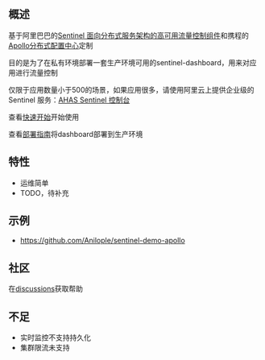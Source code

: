## 概述

基于阿里巴巴的[Sentinel 面向分布式服务架构的高可用流量控制组件](https://sentinelguard.io/)和携程的[Apollo分布式配置中心](https://ctripcorp.github.io/apollo)定制

目的是为了在私有环境部署一套生产环境可用的sentinel-dashboard，用来对应用进行流量控制

仅限于应用数量小于500的场景，如果应用很多，请使用阿里云上提供企业级的 Sentinel 服务：[AHAS Sentinel 控制台](https://github.com/alibaba/Sentinel/wiki/AHAS-Sentinel-%E6%8E%A7%E5%88%B6%E5%8F%B0)

查看[快速开始](zh/deployment/quick-start)开始使用

查看[部署指南](zh/deployment/deployment-guide)将dashboard部署到生产环境

## 特性

* 运维简单
* TODO，待补充

## 示例

* https://github.com/Anilople/sentinel-demo-apollo

## 社区

在[discussions](https://github.com/Anilople/Sentinel/discussions)获取帮助

## 不足

* 实时监控不支持持久化
* 集群限流未支持